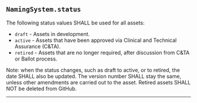 ## `NamingSystem.status`

The following status values SHALL be used for all assets:

- `draft` - Assets in development.
- `active` - Assets that have been approved via Clinical and Technical Assurance (C&TA).
- `retired` - Assets that are no longer required, after discussion from C&TA or Ballot process.

Note: when the status changes, such as draft to active, or to retired, the date SHALL also be updated. The version number SHALL stay the same, unless other amendments are carried out to the asset. Retired assets SHALL NOT be deleted from GitHub.

---
